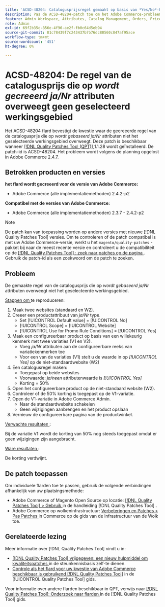 ```yaml
---
title: 'ACSD-48204: Catalogusprijsregel gemaakt op basis van *Yes/No*-kenmerk houdt geen rekening met het geselecteerde bereik'
description: Pas de ACSD-48204-patch toe om het Adobe Commerce-probleem op te lossen waarbij de regel voor catalogusprijzen die is gemaakt op basis van het kenmerk *Yes/No*, geen rekening houdt met het geselecteerde bereik.
feature: Admin Workspace, Attributes, Catalog Management, Orders, Price Rules
role: Admin
exl-id: 69f2b35c-856e-4f96-ae2f-fb0c64d5eb94
source-git-commit: 81c78439f7c243437b7b76dc80560c847af95ace
workflow-type: tm+mt
source-wordcount: '451'
ht-degree: 0%

---
```


# ACSD-48204: De regel van de catalogusprijs die op *wordt gecreeerd ja/Nr* attributen overweegt geen geselecteerd werkingsgebied

Het ACSD-48204 flard bevestigt de kwestie waar de gecreeerde regel van de catalogusprijs die op *wordt gebaseerd ja/Nr* attributen niet het geselecteerde werkingsgebied overweegt. Deze patch is beschikbaar wanneer [[!DNL Quality Patches Tool (QPT)] ](https://experienceleague.adobe.com/en/docs/commerce-knowledge-base/kb/announcements/commerce-announcements/magento-quality-patches-released-new-tool-to-self-serve-quality-patches) 1.1.28 wordt geïnstalleerd. De patch-id is ACSD-48204. Het probleem wordt volgens de planning opgelost in Adobe Commerce 2.4.7.

## Betrokken producten en versies

**het flard wordt gecreeerd voor de versie van Adobe Commerce:**

* Adobe Commerce (alle implementatiemethoden) 2.4.2-p2

**Compatibel met de versies van Adobe Commerce:**

* Adobe Commerce (alle implementatiemethoden) 2.3.7 - 2.4.2-p2

>[!NOTE]
>
>De patch kan van toepassing worden op andere versies met nieuwe [!DNL Quality Patches Tool] versies. Om te controleren of de patch compatibel is met uw Adobe Commerce-versie, werkt u het `magento/quality-patches` -pakket bij naar de meest recente versie en controleert u de compatibiliteit op de [[!DNL Quality Patches Tool] : zoek naar patches op de pagina ](https://experienceleague.adobe.com/tools/commerce-quality-patches/index.html) . Gebruik de patch-id als een zoekwoord om de patch te zoeken.

## Probleem

De gemaakte regel van de catalogusprijs die op *wordt gebaseerd ja/Nr* attributen overweegt niet het geselecteerde werkingsgebied.

<u> Stappen om </u> te reproduceren:

1. Maak twee websites (standaard en W2).
1. Creeer een productattribuut van *ja/Nr* type.
   * Set [!UICONTROL Default value] = [!UICONTROL No]
   * [!UICONTROL Scope] = [!UICONTROL Website]
   * [!UICONTROL Use for Promo Rule Conditions] = [!UICONTROL Yes]
1. Maak een configureerbaar product op basis van een willekeurig kenmerk met twee variaties (V1 en V2).
   * Voeg *ja/Nr* attributen aan de configureerbare reeks van variatiekenmerken toe
   * Voor een van de variaties (V1) stelt u de waarde in op *[!UICONTROL Yes]* op de niet-standaardwebsite (W2)
1. Een catalogusregel maken:
   * Toegepast op beide websites
   * Voorwaarde: *ja/neen* attributenwaarde is *[!UICONTROL Yes]*
   * Korting = 50%
1. Open het configureerbare product op de niet-standaard website (W2).
1. Controleer of de 50% korting is toegepast op de V1-variatie.
1. Open de V1-variatie in Adobe Commerce Admin.
   * Naar de standaardwebsite schakelen
   * Geen wijzigingen aanbrengen en het product opslaan
1. Vernieuw de configureerbare pagina van de productwinkel.

<u> Verwachte resultaten </u>:

Bij de variatie V1 wordt de korting van 50% nog steeds toegepast omdat er geen wijzigingen zijn aangebracht.

<u> Ware resultaten </u>:

De korting verdwijnt.

## De patch toepassen

Om individuele flarden toe te passen, gebruik de volgende verbindingen afhankelijk van uw plaatsingsmethode:

* Adobe Commerce of Magento Open Source op locatie: [[!DNL Quality Patches Tool]  > Gebruik ](/help/tools/quality-patches-tool/usage.md) in de handleiding [!DNL Quality Patches Tool] .
* Adobe Commerce op wolkeninfrastructuur: [ Verbeteringen en Patches > Pas Patches ](https://experienceleague.adobe.com/docs/commerce-cloud-service/user-guide/develop/upgrade/apply-patches.html) in Commerce op de gids van de Infrastructuur van de Wolk toe.

## Gerelateerde lezing

Meer informatie over [!DNL Quality Patches Tool] vindt u in:

* [[!DNL Quality Patches Tool]  vrijgegeven: een nieuw hulpmiddel om kwaliteitspatches ](https://experienceleague.adobe.com/en/docs/commerce-knowledge-base/kb/announcements/commerce-announcements/magento-quality-patches-released-new-tool-to-self-serve-quality-patches) in de steunkennisbasis zelf-te dienen.
* [ Controle als het flard voor uw kwestie van Adobe Commerce beschikbaar is gebruikend  [!DNL Quality Patches Tool]](/help/tools/quality-patches-tool/patches-available-in-qpt/check-patch-for-magento-issue-with-magento-quality-patches.md) in de [!UICONTROL Quality Patches Tool] gids.


Voor informatie over andere flarden beschikbaar in QPT, verwijs naar [[!DNL Quality Patches Tool]: Onderzoek naar flarden ](https://experienceleague.adobe.com/tools/commerce-quality-patches/index.html) in de [!DNL Quality Patches Tool] gids.
